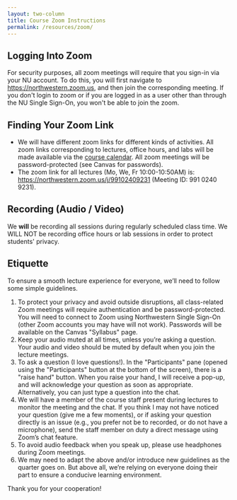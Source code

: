 ```yaml
---
layout: two-column
title: Course Zoom Instructions
permalink: /resources/zoom/
---
```


## Logging Into Zoom

For security purposes, all zoom meetings will require that you sign-in via your NU account. To do this, you will first navigate to <a href="https://northwestern.zoom.us" target="_blank">https://northwestern.zoom.us</a>, and then join the corresponding meeting. If you don't login to zoom or if you are logged in as a user other than through the NU Single Sign-On, you won't be able to join the zoom.

## Finding Your Zoom Link
* We will have different zoom links for different kinds of activities. All zoom links corresponding to lectures, office hours, and labs will be made available via the [course calendar](../../times-locations/). All zoom meetings will be password-protected (see Canvas for passwords).
* The zoom link for all lectures (Mo, We, Fr 10:00-10:50AM) is: <a href="https://northwestern.zoom.us/j/99102409231" target="_blank">https://northwestern.zoom.us/j/99102409231</a> (Meeting ID: 991 0240 9231).

## Recording (Audio / Video)
We **will** be recording all sessions during regularly scheduled class time. We WILL NOT be recording office hours or lab sessions in order to protect students' privacy.

## Etiquette
To ensure a smooth lecture experience for everyone, we’ll need to follow some simple guidelines.

1. To protect your privacy and avoid outside disruptions, all class-related Zoom meetings will require authentication and be password-protected. You will need to connect to Zoom using Northwestern Single Sign-On (other Zoom accounts you may have will not work). Passwords will be available on the Canvas "Syllabus" page.
2. Keep your audio muted at all times, unless you’re asking a question. Your audio and video should be muted by default when you join the lecture meetings.
3. To ask a question (I love questions!). In the "Participants" pane (opened using the "Participants" button at the bottom of the screen), there is a "raise hand" button. When you raise your hand, I will receive a pop-up, and will acknowledge your question as soon as appropriate. Alternatively, you can just type a question into the chat.
4. We will have a member of the course staff present during lectures to monitor the meeting and the chat. If you think I may not have noticed your question (give me a few moments), or if asking your question directly is an issue (e.g., you prefer not be to recorded, or do not have a microphone), send the staff member on duty a direct message using Zoom’s chat feature.
6. To avoid audio feedback when you speak up, please use headphones during Zoom meetings.
7. We may need to adapt the above and/or introduce new guidelines as the quarter goes on. But above all, we’re relying on everyone doing their part to ensure a conducive learning environment. 

Thank you for your cooperation!